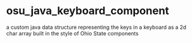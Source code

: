 # osu_java_keyboard_component
a custom java data structure representing the keys in a keyboard as a 2d char array built in the style of Ohio State components
